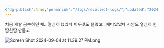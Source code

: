 ```yaml
---
{"dg-publish":true,"permalink":"/logs/recollect-logs/","updated":"2024-09-04T23:40:00"}
---
```


처음 개발 공부하던 때..
열심히 했었다 아무것도 몰랐고.. 재미있었다
시안도 열심히 한땀한땀 만들고

![Screen Shot 2024-09-04 at 11.39.27 PM.png](/img/user/Screen%20Shot%202024-09-04%20at%2011.39.27%20PM.png)